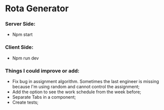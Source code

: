 # Rota Generator 

### **Server Side**:
- Npm start

### **Client Side**:
- Npm run dev

### Things I could improve or add:
- Fix bug in assignment algorithm. Sometimes the last engineer is missing because I'm using random and cannot control the assignment;
- Add the option to see the work schedule from the week before;
- Separate Tabs in a component;
- Create tests;